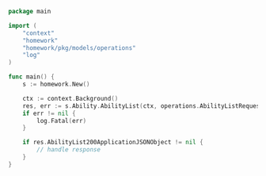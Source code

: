 <!-- Start SDK Example Usage -->


```go
package main

import (
	"context"
	"homework"
	"homework/pkg/models/operations"
	"log"
)

func main() {
	s := homework.New()

	ctx := context.Background()
	res, err := s.Ability.AbilityList(ctx, operations.AbilityListRequest{})
	if err != nil {
		log.Fatal(err)
	}

	if res.AbilityList200ApplicationJSONObject != nil {
		// handle response
	}
}

```
<!-- End SDK Example Usage -->